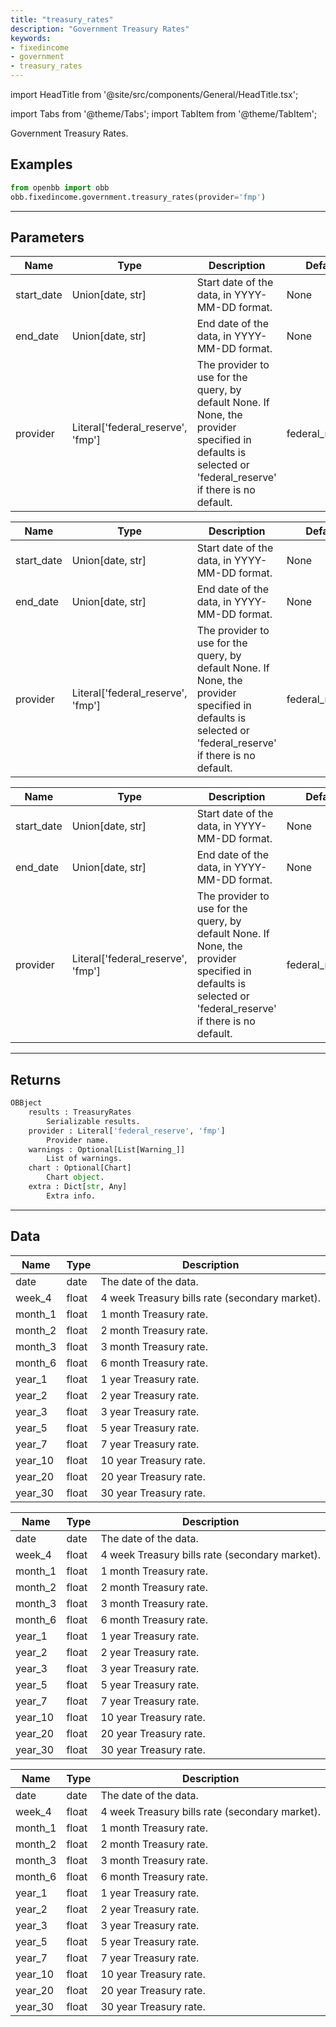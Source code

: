 ```yaml
---
title: "treasury_rates"
description: "Government Treasury Rates"
keywords:
- fixedincome
- government
- treasury_rates
---
```


import HeadTitle from '@site/src/components/General/HeadTitle.tsx';

<HeadTitle title="fixedincome/government/treasury_rates - Reference | OpenBB Platform Docs" />

<!-- markdownlint-disable MD012 MD031 MD033 -->

import Tabs from '@theme/Tabs';
import TabItem from '@theme/TabItem';

Government Treasury Rates.


Examples
--------

```python
from openbb import obb
obb.fixedincome.government.treasury_rates(provider='fmp')
```

---

## Parameters

<Tabs>

<TabItem value='standard' label='standard'>

| Name | Type | Description | Default | Optional |
| ---- | ---- | ----------- | ------- | -------- |
| start_date | Union[date, str] | Start date of the data, in YYYY-MM-DD format. | None | True |
| end_date | Union[date, str] | End date of the data, in YYYY-MM-DD format. | None | True |
| provider | Literal['federal_reserve', 'fmp'] | The provider to use for the query, by default None. If None, the provider specified in defaults is selected or 'federal_reserve' if there is no default. | federal_reserve | True |
</TabItem>

<TabItem value='federal_reserve' label='federal_reserve'>

| Name | Type | Description | Default | Optional |
| ---- | ---- | ----------- | ------- | -------- |
| start_date | Union[date, str] | Start date of the data, in YYYY-MM-DD format. | None | True |
| end_date | Union[date, str] | End date of the data, in YYYY-MM-DD format. | None | True |
| provider | Literal['federal_reserve', 'fmp'] | The provider to use for the query, by default None. If None, the provider specified in defaults is selected or 'federal_reserve' if there is no default. | federal_reserve | True |
</TabItem>

<TabItem value='fmp' label='fmp'>

| Name | Type | Description | Default | Optional |
| ---- | ---- | ----------- | ------- | -------- |
| start_date | Union[date, str] | Start date of the data, in YYYY-MM-DD format. | None | True |
| end_date | Union[date, str] | End date of the data, in YYYY-MM-DD format. | None | True |
| provider | Literal['federal_reserve', 'fmp'] | The provider to use for the query, by default None. If None, the provider specified in defaults is selected or 'federal_reserve' if there is no default. | federal_reserve | True |
</TabItem>

</Tabs>

---

## Returns

```python wordwrap
OBBject
    results : TreasuryRates
        Serializable results.
    provider : Literal['federal_reserve', 'fmp']
        Provider name.
    warnings : Optional[List[Warning_]]
        List of warnings.
    chart : Optional[Chart]
        Chart object.
    extra : Dict[str, Any]
        Extra info.

```

---

## Data

<Tabs>

<TabItem value='standard' label='standard'>

| Name | Type | Description |
| ---- | ---- | ----------- |
| date | date | The date of the data. |
| week_4 | float | 4 week Treasury bills rate (secondary market). |
| month_1 | float | 1 month Treasury rate. |
| month_2 | float | 2 month Treasury rate. |
| month_3 | float | 3 month Treasury rate. |
| month_6 | float | 6 month Treasury rate. |
| year_1 | float | 1 year Treasury rate. |
| year_2 | float | 2 year Treasury rate. |
| year_3 | float | 3 year Treasury rate. |
| year_5 | float | 5 year Treasury rate. |
| year_7 | float | 7 year Treasury rate. |
| year_10 | float | 10 year Treasury rate. |
| year_20 | float | 20 year Treasury rate. |
| year_30 | float | 30 year Treasury rate. |
</TabItem>

<TabItem value='federal_reserve' label='federal_reserve'>

| Name | Type | Description |
| ---- | ---- | ----------- |
| date | date | The date of the data. |
| week_4 | float | 4 week Treasury bills rate (secondary market). |
| month_1 | float | 1 month Treasury rate. |
| month_2 | float | 2 month Treasury rate. |
| month_3 | float | 3 month Treasury rate. |
| month_6 | float | 6 month Treasury rate. |
| year_1 | float | 1 year Treasury rate. |
| year_2 | float | 2 year Treasury rate. |
| year_3 | float | 3 year Treasury rate. |
| year_5 | float | 5 year Treasury rate. |
| year_7 | float | 7 year Treasury rate. |
| year_10 | float | 10 year Treasury rate. |
| year_20 | float | 20 year Treasury rate. |
| year_30 | float | 30 year Treasury rate. |
</TabItem>

<TabItem value='fmp' label='fmp'>

| Name | Type | Description |
| ---- | ---- | ----------- |
| date | date | The date of the data. |
| week_4 | float | 4 week Treasury bills rate (secondary market). |
| month_1 | float | 1 month Treasury rate. |
| month_2 | float | 2 month Treasury rate. |
| month_3 | float | 3 month Treasury rate. |
| month_6 | float | 6 month Treasury rate. |
| year_1 | float | 1 year Treasury rate. |
| year_2 | float | 2 year Treasury rate. |
| year_3 | float | 3 year Treasury rate. |
| year_5 | float | 5 year Treasury rate. |
| year_7 | float | 7 year Treasury rate. |
| year_10 | float | 10 year Treasury rate. |
| year_20 | float | 20 year Treasury rate. |
| year_30 | float | 30 year Treasury rate. |
</TabItem>

</Tabs>

